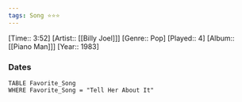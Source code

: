 ```yaml
---
tags: Song ⭐⭐⭐ 
---
```

[Time:: 3:52]
[Artist:: [[Billy Joel]]]
[Genre:: Pop]
[Played:: 4]
[Album:: [[Piano Man]]]
[Year:: 1983]
### Dates
````dataview
TABLE Favorite_Song
WHERE Favorite_Song = "Tell Her About It"
````